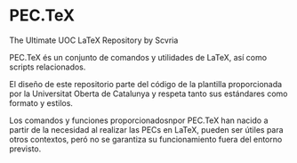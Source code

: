 # PEC.TeX
The Ultimate UOC LaTeX Repository by Scvria

PEC.TeX és un conjunto de comandos y utilidades de LaTeX, así como scripts relacionados. 

El diseño de este repositorio parte del código de la plantilla proporcionada por la Universitat Oberta de Catalunya y respeta tanto sus estándares como formato y estilos. 

Los comandos y funciones proporcionadosnpor PEC.TeX han nacido a partir de la necesidad al realizar las PECs en LaTeX, pueden ser útiles para otros contextos, peró no se garantiza su funcionamiento fuera del entorno previsto. 

